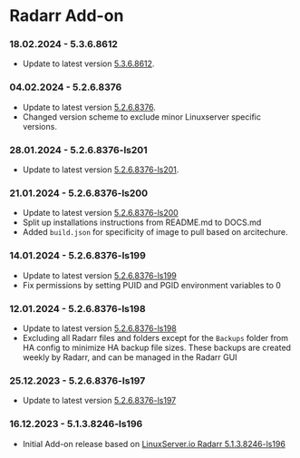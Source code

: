 # Radarr Add-on

### 18.02.2024 - 5.3.6.8612 
  - Update to latest version [5.3.6.8612](https://github.com/linuxserver/docker-radarr/releases/tag/5.3.6.8612-ls204).

### 04.02.2024 - 5.2.6.8376 
  - Update to latest version [5.2.6.8376](https://github.com/linuxserver/docker-radarr/releases/tag/5.2.6.8376-ls202).
  - Changed version scheme to exclude minor Linuxserver specific versions.

### 28.01.2024 - 5.2.6.8376-ls201 
  - Update to latest version [5.2.6.8376-ls201](https://github.com/linuxserver/docker-radarr/releases/tag/5.2.6.8376-ls201).

### 21.01.2024 - 5.2.6.8376-ls200 
  - Update to latest version [5.2.6.8376-ls200](https://github.com/linuxserver/docker-radarr/releases/tag/5.2.6.8376-ls200)
  - Split up installations instructions from README.md to DOCS.md
  - Added `build.json` for specificity of image to pull based on arcitechure.

### 14.01.2024 - 5.2.6.8376-ls199
  - Update to latest version [5.2.6.8376-ls199](https://github.com/linuxserver/docker-radarr/releases/tag/5.2.6.8376-ls199)
  - Fix permissions by setting PUID and PGID environment variables to 0

### 12.01.2024 - 5.2.6.8376-ls198
  - Update to latest version [5.2.6.8376-ls198](https://github.com/linuxserver/docker-radarr/releases/tag/5.2.6.8376-ls198)
  - Excluding all Radarr files and folders except for the `Backups` folder from HA config to minimize HA backup file sizes. These backups are created weekly by Radarr, and can be managed in the Radarr GUI

### 25.12.2023 - 5.2.6.8376-ls197
  - Update to latest version [5.2.6.8376-ls197](https://github.com/linuxserver/docker-radarr/releases/tag/5.2.6.8376-ls197)

### 16.12.2023 - 5.1.3.8246-ls196
  - Initial Add-on release based on [LinuxServer.io Radarr 5.1.3.8246-ls196](https://github.com/linuxserver/docker-radarr/releases/tag/5.1.3.8246-ls196)
